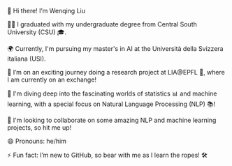 👋 Hi there! I’m Wenqing Liu

👨‍🎓 I graduated with my undergraduate degree from Central South University (CSU) 🎓.

🌍 Currently, I'm pursuing my master's in AI at the Università della Svizzera italiana (USI).

🌱 I’m on an exciting journey doing a research project at LIA@EPFL 🚀, where I am currently on an exchange!

🤖 I'm diving deep into the fascinating worlds of statistics 📊 and machine learning, with a special focus on Natural Language Processing (NLP) 📚!

🤝 I'm looking to collaborate on some amazing NLP and machine learning projects, so hit me up!

😄 Pronouns: he/him

⚡ Fun fact: I’m new to GitHub, so bear with me as I learn the ropes! 🛠️
